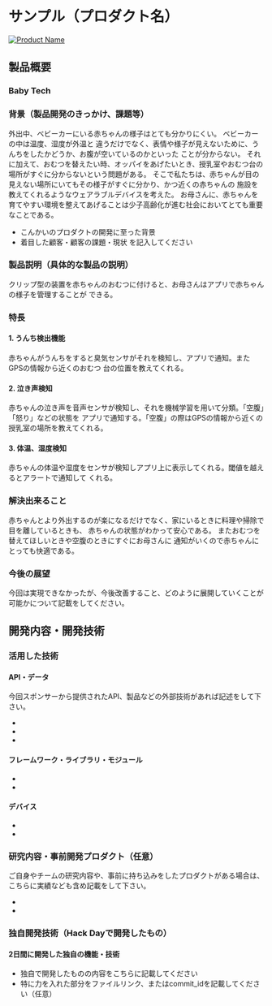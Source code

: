 # サンプル（プロダクト名）

[![Product Name](https://raw.github.com/GabLeRoux/WebMole/master/ressources/WebMole_Youtube_Video.png)](https://www.youtube.com/channel/UC4PtjOfZTbVp9DwtJv82Lzg)

## 製品概要
### Baby Tech

### 背景（製品開発のきっかけ、課題等）
外出中、ベビーカーにいる赤ちゃんの様子はとても分かりにくい。 ベビーカーの中は温度、湿度が外温と 違うだけでなく、表情や様子が見えないために、うんちをしたかどうか、お腹が空いているのかといった ことが分からない。 それに加えて、おむつを替えたい時、オッパイをあげたいとき、授乳室やおむつ台の 場所がすぐに分からないという問題がある。
そこで私たちは、赤ちゃんが目の見えない場所にいてもその様子がすぐに分かり、かつ近くの赤ちゃんの 施設を教えてくれるようなウェアラブルデバイスを考えた。
お母さんに、赤ちゃんを育てやすい環境を整えてあげることは少子高齢化が進む社会においてとても重要 なことである。

- こんかいのプロダクトの開発に至った背景
- 着目した顧客・顧客の課題・現状
を記入してください

### 製品説明（具体的な製品の説明）
クリップ型の装置を赤ちゃんのおむつに付けると、お母さんはアプリで赤ちゃんの様子を管理することが
できる。

### 特長

#### 1. うんち検出機能

赤ちゃんがうんちをすると臭気センサがそれを検知し、アプリで通知。またGPSの情報から近くのおむつ 台の位置を教えてくれる。

#### 2. 泣き声検知
赤ちゃんの泣き声を音声センサが検知し、それを機械学習を用いて分類。「空腹」「怒り」などの状態を
アプリで通知する。「空腹」の際はGPSの情報から近くの授乳室の場所を教えてくれる。

#### 3. 体温、湿度検知
赤ちゃんの体温や湿度をセンサが検知しアプリ上に表示してくれる。閾値を越えるとアラートで通知して くれる。

### 解決出来ること
赤ちゃんとより外出するのが楽になるだけでなく、家にいるときに料理や掃除で目を離しているときも、 赤ちゃんの状態がわかって安心である。 またおむつを替えてほしいときや空腹のときにすぐにお母さんに 通知がいくので赤ちゃんにとっても快適である。

### 今後の展望
今回は実現できなかったが、今後改善すること、どのように展開していくことが可能かについて記載をしてください。


## 開発内容・開発技術
### 活用した技術
#### API・データ
今回スポンサーから提供されたAPI、製品などの外部技術があれば記述をして下さい。

* 
* 
* 

#### フレームワーク・ライブラリ・モジュール
* 
* 

#### デバイス
* 
* 

### 研究内容・事前開発プロダクト（任意）
ご自身やチームの研究内容や、事前に持ち込みをしたプロダクトがある場合は、こちらに実績なども含め記載をして下さい。

* 
* 


### 独自開発技術（Hack Dayで開発したもの）
#### 2日間に開発した独自の機能・技術
* 独自で開発したものの内容をこちらに記載してください
* 特に力を入れた部分をファイルリンク、またはcommit_idを記載してください（任意）
